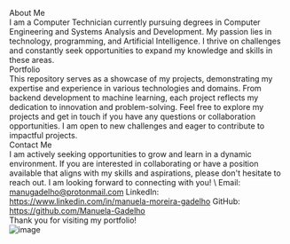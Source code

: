 About Me \
I am a Computer Technician currently pursuing degrees in Computer Engineering and Systems Analysis and Development. My passion lies in technology, programming, and Artificial Intelligence. I thrive on challenges and constantly seek opportunities to expand my knowledge and skills in these areas.
\
Portfolio
\
This repository serves as a showcase of my projects, demonstrating my expertise and experience in various technologies and domains. From backend development to machine learning, each project reflects my dedication to innovation and problem-solving.
Feel free to explore my projects and get in touch if you have any questions or collaboration opportunities. I am open to new challenges and eager to contribute to impactful projects.
\
Contact Me
\
I am actively seeking opportunities to grow and learn in a dynamic environment. If you are interested in collaborating or have a position available that aligns with my skills and aspirations, please don't hesitate to reach out. I am looking forward to connecting with you!
\\
Email: manugadelho@protonmail.com 
LinkedIn: https://www.linkedin.com/in/manuela-moreira-gadelho
GitHub: https://github.com/Manuela-Gadelho
\
Thank you for visiting my portfolio!
\
![image](https://github.com/Manuela-Gadelho/resume/assets/91551542/e183b79e-0a85-4cf7-9d99-a170ae52c7ab)
